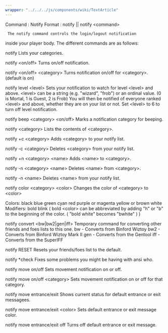 ```yaml
---
wrapper: "../../../js/components/wiki/TextArticle"
---
```

Command : Notify
Format  : notify || notify &lt;command&gt;

     The notify command controls the login/logout notification 
inside your player body.  The different commands are as follows:

notify
  Lists your categories.

notify &lt;on/off&gt;
  Turns on/off notification.

notify &lt;on/off&gt; &lt;category&gt;
  Turns notification on/off for &lt;category&gt;. (default is on)
  
notify level &lt;level&gt;
  Sets your notification to watch for level &lt;level&gt; and above.
  &lt;level&gt; can be a string (e.g. "wizard", "frob") or an ordinal
  value.  (0 is Mortal, 1 is Guest, 2 is Frob)  You will then be
  notified of everyone ranked &lt;level&gt; and above, whether they are
  on your list or not.  Set &lt;level&gt; to 6 to turn off level notification.
  
notify beep &lt;category&gt; &lt;on/off&gt;
  Marks a notification category for beeping.

notify  &lt;category&gt;
  Lists the contents of &lt;category&gt;.

notify +c &lt;category&gt;
  Adds &lt;category&gt; to your notify list.

notify -c &lt;category&gt;
  Deletes &lt;category&gt; from your notify list.

notify +n &lt;category&gt; &lt;name&gt;
  Adds &lt;name&gt; to &lt;category&gt;.

notify -n &lt;category&gt; &lt;name&gt;
  Deletes &lt;name&gt; from &lt;category&gt;.

notify -n &lt;name&gt;
  Deletes &lt;name&gt; from your notify list.

notify color &lt;category&gt; &lt;color&gt;
  Changes the color of &lt;category&gt; to &lt;color&gt;

  Colors:
    black
    blue
    green
    cyan
    red
    purple or magenta
    yellow or brown
    white
  Modifiers:
    bold
    blink
  ( bold &lt;color&gt; can be abbreviated by adding "h" or "b" to the
    beginning of the color.  ( "bold white" becomes "bwhite" ) )

notify convert &lt;bw|bw2|gen|iff&gt;
  Temporary command for converting other friends and foes lists to
  this one.
       bw  - Converts from Binford Wiztoy
       bw2 - Converts from Binford Wiztoy Mark II
       gen - Converts from the Gentool
       iff - Converts from the SuperIFF

notify RESET
  Resets your friends/foes list to the default.

notify *check
  Fixes some problems you might be having with ansi who.
 
notify move on/off
  Sets movement notification on or off.
 
notify move on/off &lt;category&gt;
  Sets movement notification on or off for that category.
 
notify move entrance/exit
  Shows current status for default entrance or exit messagees.
 
notify move entrance/exit &lt;color&gt;
  Sets default entrance or exit message color.
 
notify move entrance/exit off
  Turns off default entrance or exit message.
